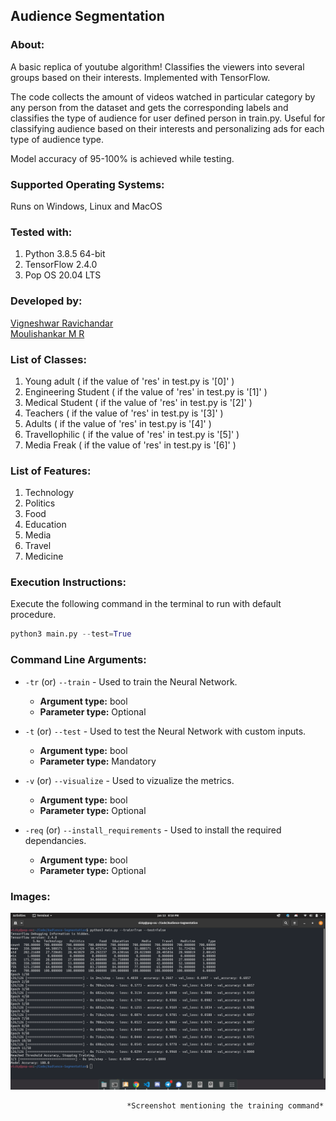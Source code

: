 ## Audience Segmentation

### About:

A basic replica of youtube algorithm! Classifies the viewers into several groups based on their interests. Implemented with TensorFlow.  

The code collects the amount of videos watched in particular category by any person from the dataset and gets the corresponding labels and classifies the type of audience for user defined person in train.py. Useful for classifying audience based on their interests and personalizing ads for each type of audience type.  

Model accuracy of 95-100% is achieved while testing.

### Supported Operating Systems:  
Runs on Windows, Linux and MacOS

### Tested with:  
1. Python 3.8.5 64-bit  
2. TensorFlow 2.4.0  
3. Pop OS 20.04 LTS  

### Developed by:  
[Vigneshwar Ravichandar](https://github.com/ToastCoder)  
[Moulishankar M R](https://github.com/Moulishankar10)  

### List of Classes:  
1. Young adult ( if the value of 'res' in test.py is '[0]' )  
2. Engineering Student ( if the value of 'res' in test.py is '[1]' )  
3. Medical Student ( if the value of 'res' in test.py is '[2]' )  
4. Teachers ( if the value of 'res' in test.py is '[3]' )  
5. Adults ( if the value of 'res' in test.py is '[4]' )  
6. Travellophilic ( if the value of 'res' in test.py is '[5]' )  
7. Media Freak ( if the value of 'res' in test.py is '[6]' )  

### List of Features:  
1. Technology  
2. Politics  
3. Food  
4. Education  
5. Media  
6. Travel  
7. Medicine  

### Execution Instructions:  
Execute the following command in the terminal to run with default procedure.  
```python
python3 main.py --test=True
```

### Command Line Arguments:
* `-tr` (or) `--train` - Used to train the Neural Network.  
  * **Argument type:** bool  
  * **Parameter type:** Optional  

* `-t` (or) `--test` - Used to test the Neural Network with custom inputs.
  * **Argument type:** bool  
  * **Parameter type:** Mandatory 
  
* `-v` (or) `--visualize` - Used to vizualize the metrics.
  * **Argument type:** bool  
  * **Parameter type:** Optional
  
* `-req` (or) `--install_requirements` - Used to install the required dependancies.
  * **Argument type:** bool  
  * **Parameter type:** Optional  

### Images:  
![img1](https://github.com/ToastCoder/Audience-Segmentation/blob/master/images/img1.png)  

                              *Screenshot mentioning the training command*

